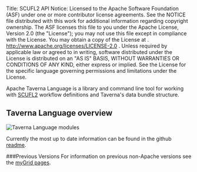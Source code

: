 Title:     SCUFL2 API
Notice:    Licensed to the Apache Software Foundation (ASF) under one
           or more contributor license agreements.  See the NOTICE file
           distributed with this work for additional information
           regarding copyright ownership.  The ASF licenses this file
           to you under the Apache License, Version 2.0 (the
           "License"); you may not use this file except in compliance
           with the License.  You may obtain a copy of the License at
           .
             http://www.apache.org/licenses/LICENSE-2.0
           .
           Unless required by applicable law or agreed to in writing,
           software distributed under the License is distributed on an
           "AS IS" BASIS, WITHOUT WARRANTIES OR CONDITIONS OF ANY
           KIND, either express or implied.  See the License for the
           specific language governing permissions and limitations
           under the License.


Apache Taverna Language is a library and command line tool for working with [SCUFL2](./) workflow definitions and Taverna's data bundle structure.

## Taverna Language overview

![Taverna Language modules](/img/Taverna_Language_Modules.png)


Currently the most up to date information can be found in the github 
   [readme](https://github.com/apache/incubator-taverna-language).

###Previous Versions
For information on previous non-Apache versions see the 
   [myGrid pages](http://dev.mygrid.org.uk/wiki/display/developer/SCUFL2+API).


